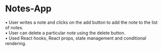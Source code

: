 # Notes-App
•	User writes a note and clicks on the add button to add the note to the list of notes.<br>
•	User can delete a particular note using the delete button.<br>
•	Used React hooks, React props, state management and conditional rendering.<br>
